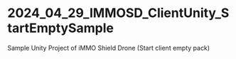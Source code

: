 # 2024_04_29_IMMOSD_ClientUnity_StartEmptySample
Sample Unity Project of iMMO Shield Drone (Start client empty pack)
